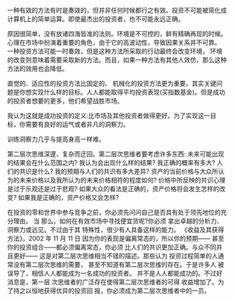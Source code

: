 一种有效的方法有时是奏效的，但并非任何时候都行之有效。投资不可能被简化成计算机上的简单运算。即使最杰出的投资者，也不可能永远正确。

原因很简单，没有放诸四海皆准的法则。环境是不可控的，鲜有精确再现的时候。
心理在市场中扮演着重要的角色，由于它的高波动性，导致因果关系并不可靠。
一种投资方法可能一时奏效，但是这种方法所采取的行动最终会改变环境， 环境的改变则意味着需要采取新的方法。而且，如果一种方法有其他人效仿，那么这种方法的效用也会降低。

直觉的、适应性的投资方法比固定的、 机械化的投资方法更为重要。其实关键问题是你想实现什么样的目标。人人都能取得平均投资表现(买指数基金)。但是成功的投资者想要的更多，他们希望战胜市场。

我认为这就是成功投资的定义:比市场及其他投资者做得更好。为了实现这一目标，你需要有良好的运气或者非凡的洞察力。

训练洞察力几乎与提高身高一样难。

第二层次思维深邃、复杂而迂回。第二层次思维者要考虑许多东西:
未来可能出现的结果会在什么范围之内?
我认为会出现什么样的结果?
我正确的概率有多大?
人们的共识是什么?
我的预期与人们的共识有多大差异?
资产的当前价格与大众所认为的未来价格以及我所认为的未来价格相符的程度如何?
价格中所反映的共识心理是过于乐观还是过于悲观?
如果大众的看法是正确的，资产价格将会发生怎样的改变?
如果我是正确的，资产价格又会怎样?

在投资的零和世界中参与竞争之前，你必须先问问自己是否具有处于领先地位的充分理由。 
当
那么，如何在有效市场中寻找便宜货呢?你必须 拿出卓越的分析力、洞察力或远见。不过由于其 特殊性，很少有人具备这样的能力。
《收益及其获得方法》，2002 年 11 月 11 日 因为你的表现是偏离常态的，所以你的预期—— 甚至你的投资组合——都必须偏离常态，你必须 比人们的共识更加正确。与众不同并且更好—— 这是对第二层次思维相当不错的描述。那些认为 投资过程简单的人通常没有第二层次思维的需要， 甚至不知道有第二层次思维的存在。于是许多人 被误导了，相信人人都能成为一名成功的投资者。 并不是人人都能成功的。不过好消息是，第一层 次思维者的广泛存在使得第二层次思维者的可得 收益增加了。为了持之以恒地获得优异的投资回 报，你必须成为第二层次思维者中的一员。

